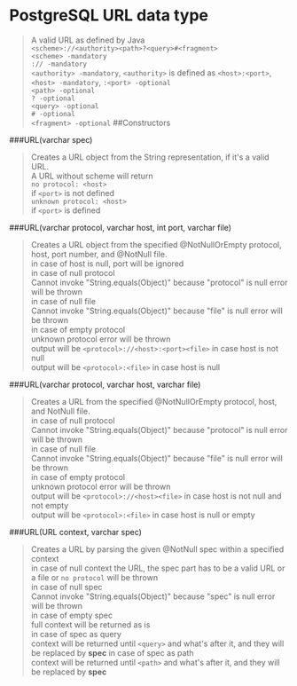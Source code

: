 # PostgreSQL URL data type

> A valid URL as defined by Java \
> `<scheme>://<authority><path>?<query>#<fragment>`  
> `<scheme> -mandatory`  
> `:// -mandatory`  
> `<authority> -mandatory`, `<authority>` is defined as `<host>:<port>`, `<host> -mandatory`, `:<port> -optional`  
> `<path> -optional`  
> `? -optional`  
> `<query> -optional`  
> `# -optional`  
> `<fragment> -optional` 
##Constructors

###URL(varchar spec)
>Creates a URL object from the String representation, if it's a valid URL. \
> A URL without scheme will return  
> `no protocol: <host>` \
> if `<port>` is not defined \
> `unknown protocol: <host>` \
> if `<port>` is defined

###URL(varchar protocol, varchar host, int port, varchar file)
>Creates a URL object from the specified @NotNullOrEmpty protocol, host, port number, and @NotNull file.  
> in case of host is null, port will be ignored  
> in case of null protocol  
> Cannot invoke "String.equals(Object)" because "protocol" is null error will be thrown  
> in case of null file  
> Cannot invoke "String.equals(Object)" because "file" is null error will be thrown  
> in case of empty protocol  
> unknown protocol error will be thrown  
> output will be `<protocol>://<host>:<port><file>` in case host is not null  
> output will be `<protocol>:<file>` in case host is null

###URL(varchar protocol, varchar host, varchar file)
>Creates a URL from the specified @NotNullOrEmpty protocol, host, and NotNull file.  
> in case of null protocol  
> Cannot invoke "String.equals(Object)" because "protocol" is null error will be thrown  
> in case of null file  
> Cannot invoke "String.equals(Object)" because "file" is null error will be thrown  
> in case of empty protocol  
> unknown protocol error will be thrown  
> output will be `<protocol>://<host><file>` in case host is not null and not empty  
> output will be `<protocol>:<file>` in case host is null or empty

###URL(URL context, varchar spec)
>Creates a URL by parsing the given @NotNull spec within a specified context  
> in case of null context the URL, the spec part has to be a valid URL or a file or `no protocol` will be thrown  
> in case of null spec  
> Cannot invoke "String.equals(Object)" because "spec" is null error will be thrown  
> in case of empty spec  
> full context will be returned as is   
> in case of spec as query  
> context will be returned until `<query>` and what's after it, and they will be replaced by **spec**
> in case of spec as path  
> context will be returned until `<path>` and what's after it, and they will be replaced by **spec** 

